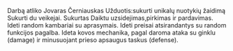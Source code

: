 Darbą atliko Jovaras Černiauskas 
Užduotis:sukurti unikalų nuotykių žaidimą
Sukurti du veikejai. 
Sukurtas Daiktu uzsidejimas,pirkimas ir pardavimas.
Ideti random kambariai su aprasymais.
Ideti preisai atsirandantys su random funkcijos pagalba.
Ideta kovos mechanika, pagal daroma ataka su ginklu (damage) ir minusuojant prieso apsaugus taskus (defense).



